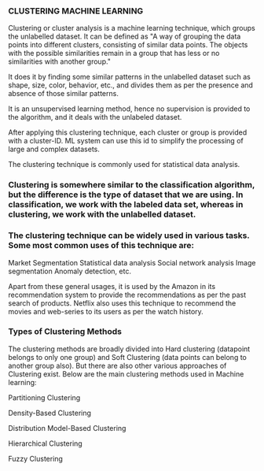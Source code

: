 ### CLUSTERING MACHINE LEARNING

Clustering or cluster analysis is a machine learning technique, which groups the unlabelled dataset. It can be defined as "A way of grouping the data points into different clusters, consisting of similar data points. The objects with the possible similarities remain in a group that has less or no similarities with another group."

It does it by finding some similar patterns in the unlabelled dataset such as shape, size, color, behavior, etc., and divides them as per the presence and absence of those similar patterns.

It is an unsupervised learning method, hence no supervision is provided to the algorithm, and it deals with the unlabeled dataset.

After applying this clustering technique, each cluster or group is provided with a cluster-ID. ML system can use this id to simplify the processing of large and complex datasets.

The clustering technique is commonly used for statistical data analysis.

### Clustering is somewhere similar to the classification algorithm, but the difference is the type of dataset that we are using. In classification, we work with the labeled data set, whereas in clustering, we work with the unlabelled dataset.

### The clustering technique can be widely used in various tasks. Some most common uses of this technique are:

Market Segmentation
Statistical data analysis
Social network analysis
Image segmentation
Anomaly detection, etc.

Apart from these general usages, it is used by the Amazon in its recommendation system to provide the recommendations as per the past search of products. Netflix also uses this technique to recommend the movies and web-series to its users as per the watch history.

### Types of Clustering Methods

The clustering methods are broadly divided into Hard clustering (datapoint belongs to only one group) and Soft Clustering (data points can belong to another group also). But there are also other various approaches of Clustering exist. Below are the main clustering methods used in Machine learning:

Partitioning Clustering

Density-Based Clustering

Distribution Model-Based Clustering

Hierarchical Clustering

Fuzzy Clustering


